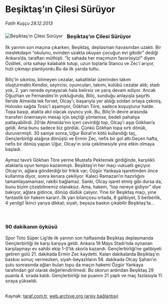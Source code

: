 # Beşiktaş’ın Çilesi Sürüyor

*Fatih Kuşçu 28.12.2013*

<div class="yazi"><img align="left" alt="Beşiktaş’ın Çilesi Sürüyor" border="0" src="http://www.taraf.com.tr/fotoraflar/makaleler/besiktas-in-cilesi-suruyor_607_orijinal.jpg" style="border-right-width:10px; border-color:#FFFFFF"/><h3>Beşiktaş’ın Çilesi Sürüyor</h3>İlk yarının son maçına çıkarken, 
Beşiktaş, deplasman havasından uzaktı. Bir meslekdaşın “okulunu, evinden
 uzakta okuyan çocuğun evi gibidir” dediği Ankara’da, taraftarı 
müthişti. “İç sahada her maçımızın favorisiyiz!” diyen Özdilek, orta 
sahayı kalabalık tutup, uzun toplarla Stancu ve Zec’i arıyor, hızlı 
çıkmayı planlıyordu.Bu da ilk yarıda tuttu.<br/><br/>Biliç’in sıkıntısı, 
bitmeyen cezalar, sakatlıklar üzerinden takım oluşturmaktı.Kendisi, 
seyircisi, oyuncuları, takımı, kulübü cezalar aldı; stadı yok, 2. yarı 
nerede oynayacak hala belirsiz ve yarış devam ediyor. Ancak Oğuzhan ve 
Fernandes’in yokluğunda, Biliç, sunduğu anlayışla şaşırttı. İleride 
Almeida tek forvet, Olcay’ı, başarıyla yer aldığı soldan ortaya çekmiş, 
Holosko sağda Tosic’i aşamıyor, Gökhan Töre, sadece koşuşturur halde. 
Topa basıp, atakta akıl olacak oyuncu yok. Bu, Biliç‘in devre arasında 
transferi önemseyin mesajı için seçtiği yöntemse, bedeli pahalıya 
patlayabilirdi. 20’de Almeida’nın içeri çevirdiği top, Olcay’ı aşıp 
Gökhan’a geldi. Ama bunu sadece biz gördük. Çünkü Gökhan topa sırtı 
dönük, duruvermişti. 30 saniye sonra, Uğur Boral’ın kötü kullandığı taç,
 Gençlerbirliği atağına dönüştü ve Ermin Zec, nefis bir gol attı.Geçen 
hafta, nefis bir dönüş yapan Uğur, Olcay’ın sola çekilmesiyle yine etkin
 olmaya başladı.<br/><br/>Aymaz tavırlı Gökhan Töre yerine Mustafa 
Pektemek girdiğinde, karşılıklı ataklarla oyun tempo kazanmıştı. 
Beşiktaş’ın her maçı vukuatlı geçiyor. Olcay’ın, ağlara gönderdiği bir 
frikik var; Özgür Yankaya işaretimden önce kullanma diyor, sonra kenara 
çekiliyor. Kaleci Ramazan’ın hazırlığını tamamlayamaması, rakibi 
bağlamaz. Sanki, Olcay işaret etmiş gibi dursa da, bunu bizim 
çözebilmemiz olanaksız. Ama, hakem, “top nereye gidiyor” diye bakıyor, 
ağlara gidince, dönüp düdük çalıyor. Yine bir Beşiktaş maçı, yine 
fantastik bir hakem kararı!..İlk yarı bilançosu ortada, 8 galibiyet, 5 
berberlik, 4 yenilgi! İkinci yarıya dikkat; siyah, beyaza baskın 
çıkabilir Beşiktaş’ta...<br/><br/><br/><h3>90 dakikanın öyküsü</h3>Spor 
Toto Süper Lig’de ilk yarının son haftasında Beşiktaş deplasmanda 
Gençlerbirliği ile karşı karşıya geldi. Ankara 19 Mays Stadı’nda oynanan
 karşılaşmayı ev sahibi ekip 1-0’lık skorla kazandı. Gençlerbirliği’ne 
galibiyeti getiren golü 21. dakikada Ermin Zec kaydetti. Kalan 
dakikalarda Beşiktaş’ın baskısı sonuç vermezken, siyah-beyazlıların 56. 
dakikada Olcay Şahan’ın şutu sonrasında ağları bulan topu da maçın 
hakemi Özgür Yankaya tarafından gol olarak değerlendirilmedi. Bu skorun 
ardından Beşiktaş 29 puanla 4. sırada kaldı. Gençlerbirliği ise puanını 
21 yaptı ve maç fazlasıyla 11. sıraya yükseldi.<br/><br/>
</div>

Kaynak: [taraf.com.tr](http://www.taraf.com.tr:80/fatih-kuscu/makale-besiktas-in-cilesi-suruyor.htm), [web.archive.org (arşiv bağlantısı)](http://web.archive.org/web/20131229184242/http://www.taraf.com.tr:80/fatih-kuscu/makale-besiktas-in-cilesi-suruyor.htm)
